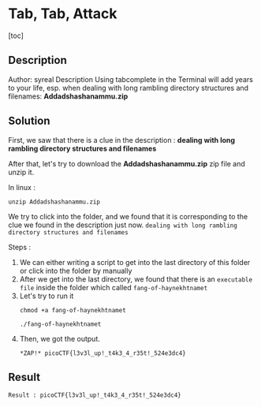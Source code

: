 # Tab, Tab, Attack

[toc]

## Description
Author: syreal
Description
Using tabcomplete in the Terminal will add years to your life, esp. when dealing with long rambling directory structures and filenames: **Addadshashanammu.zip**

## Solution
First, we saw that there is a clue in the description :  **dealing with long rambling directory structures and filenames**

After that, let's try to download the **Addadshashanammu.zip** zip file and unzip it.

In linux :
```
unzip Addadshashanammu.zip
```

We try to click into the folder, and we found that it is corresponding to the clue we found in the description just now.
`dealing with long rambling directory structures and filenames`

Steps :
1. We can either writing a script to get into the last directory of this folder or click into the folder  by manually
2. After we get into the last directory, we found that there is an `executable file` inside the folder which called `fang-of-haynekhtnamet`
3. Let's try to run it
	```
	chmod +a fang-of-haynekhtnamet

	./fang-of-haynekhtnamet	
	```
4. Then, we got the output.
	```
	*ZAP!* picoCTF{l3v3l_up!_t4k3_4_r35t!_524e3dc4}

	```
## Result
```Result : picoCTF{l3v3l_up!_t4k3_4_r35t!_524e3dc4}```



